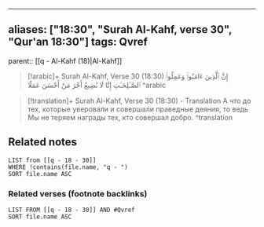 
---
aliases: ["18:30", "Surah Al-Kahf, verse 30", "Qur'an 18:30"]
tags: Qvref
---

parent:: [[q - Al-Kahf (18)|Al-Kahf]]

> [!arabic]+ Surah Al-Kahf, Verse 30 (18:30)
> <span class="quran-arabic">إِنَّ ٱلَّذِينَ ءَامَنُوا۟ وَعَمِلُوا۟ ٱلصَّـٰلِحَـٰتِ إِنَّا لَا نُضِيعُ أَجْرَ مَنْ أَحْسَنَ عَمَلًا</span>
^arabic

> [!translation]+ Surah Al-Kahf, Verse 30 (18:30) - Translation
> А что до тех, которые уверовали и совершали праведные деяния, то ведь Мы не теряем награды тех, кто совершал добро.
^translation



## Related notes
```dataview
LIST from [[q - 18 - 30]]
WHERE !contains(file.name, "q - ")
SORT file.name ASC
```

### Related verses (footnote backlinks)
```dataview
LIST FROM [[q - 18 - 30]] AND #Qvref
SORT file.name ASC
```

